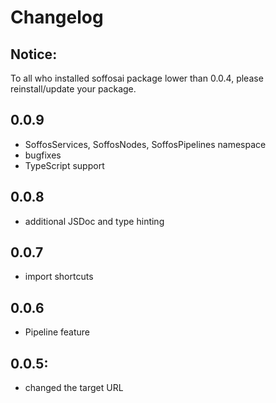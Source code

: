 # Changelog
## Notice:
To all who installed soffosai package lower than 0.0.4, please reinstall/update your package.

## 0.0.9
- SoffosServices, SoffosNodes, SoffosPipelines namespace
- bugfixes
- TypeScript support

## 0.0.8
- additional JSDoc and type hinting

## 0.0.7
- import shortcuts

## 0.0.6
- Pipeline feature

## 0.0.5:
- changed the target URL